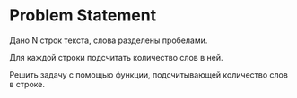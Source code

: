 # Problem Statement

Дано N строк текста, слова разделены пробелами.

Для каждой строки подсчитать количество слов в ней.

Решить задачу с помощью функции, подсчитывающей количество слов в строке.
